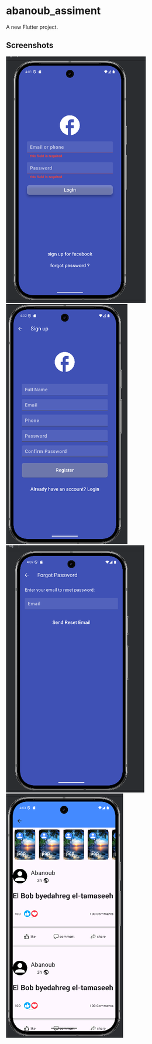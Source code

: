 # abanoub_assiment

A new Flutter project.

## Screenshots

![Login Screen](assets/images/readme_images/login.png)  
![Signup Screen](assets/images/readme_images/signup.png)  
![Forget Password Screen](assets/images/readme_images/forget_password.png)  
![Home Screen](assets/images/readme_images/home.png)
